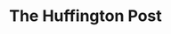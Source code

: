 ---
blog: https://www.huffingtonpost.com/topic/blogs
facebook: https://www.facebook.com/HuffPost/
logohandle: huffingtonpost
sort: huffingtonpost
title: The Huffington Post
twitter: https://x.com/huffpost
website: https://www.huffingtonpost.com
wikipedia: https://en.wikipedia.org/wiki/HuffPost
---